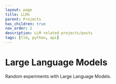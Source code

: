 ```yaml
---
layout: page
title: LLMs
parent: Projects
has_children: true
nav_order: 2
description: LLM related projects/posts
tags: [llm, python, api]
---
```


# Large Language Models

Random experiments with Large Language Models.

